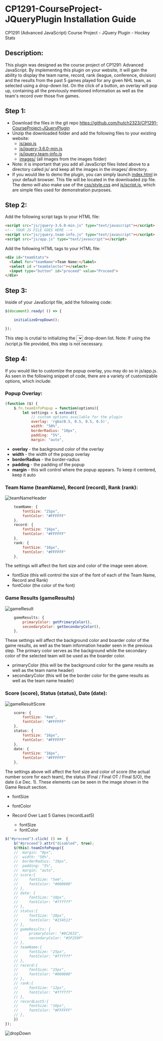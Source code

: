 # CP1291-CourseProject-JQueryPlugin Installation Guide
CP1291 (Advanced JavaScript) Course Project - JQuery Plugin - Hockey Stats

## Description:
This plugin was designed as the course project of CP1291: Advanced JavaScript. By implementing this plugin on your website, it will gain the ability to display the team name, record, rank (league, conference, division) and the results from the past 5 games played for any given NHL team, as selected using a drop-down list. On the click of a button, an overlay will pop up, containing all the previously mentioned information as well as the team's record over those five games.

## Step 1:
- Download the files in the git repo https://github.com/hutch2323/CP1291-CourseProject-JQueryPlugin
- Unzip the downloaded folder and add the following files to your existing website:
    - [js/app.js](https://github.com/hutch2323/CP1291-CourseProject-JQueryPlugin/blob/main/js/app.js)
    - [js/jquery-3.6.0-min.js](https://github.com/hutch2323/CP1291-CourseProject-JQueryPlugin/blob/main/js/jquery-3.6.0-min.js)
    - [js/jquery.team-info.js](https://github.com/hutch2323/CP1291-CourseProject-JQueryPlugin/blob/main/js/jquery.team-info.js)
    - [images/](https://github.com/hutch2323/CP1291-CourseProject-JQueryPlugin/tree/main/images) (all images from the images folder)
- Note: it is important that you add all JavaScript files listed above to a directory called js/ and keep all the images in the images/ directory.
- If you would like to demo the plugin, you can simply launch [index.html](https://github.com/hutch2323/CP1291-CourseProject-JQueryPlugin/blob/main/index.html) in your default browser. This file will be located in the downloaded zip file. The demo will also make use of the [css/style.css](https://github.com/hutch2323/CP1291-CourseProject-JQueryPlugin/blob/main/css/style.css) and [js/script.js](https://github.com/hutch2323/CP1291-CourseProject-JQueryPlugin/blob/main/js/script.js), which are simple files used for demonstration purposes.
  
## Step 2:
Add the following script tags to your HTML file:
```html
<script src="js/jquery-3.6.0-min.js" type="text/javascript"></script>
<!-- YOUR JS FILE GOES HERE -->
<script src="js/jquery.team-info.js" type="text/javascript"></script>
<script src="js/app.js" type="text/javascript"></script>
```

Add the following HTML tags to your HTML file:
```html
<div id="teamStats">
  <label for="teamName">Team Name:</label>
  <select id ="teamSelector"></select>
  <input type="button" id="proceed" value="Proceed">
</div>
```

## Step 3:
Inside of your JavaScript file, add the following code:
```js
$(document).ready( () => {

    initializeDropDown();

});
```
This step is crutial to initializing the <select></select> drop-down list. Note: If using the /script.js file provided, this step is not necessary.

## Step 4:
If you would like to customize the popup overlay, you may do so in js/app.js. As seen in the following snippet of code, there are a variety of customizable options, which include:

### Popup Overlay:
```js
(function ($) {
    $.fn.teamInfoPopup = function(options){
        let settings = $.extend({
            // custom options available for the plugin
            overlay: 'rgba(0.5, 0.5, 0.5, 0.5)',
            width: "50%",
            borderRadius: "10px",
            padding: "5%",
            margin: "auto",
```
- **overlay** - the background color of the overlay
- **width** - the width of the popup overlay
- **borderRadius** - the border-radius
- **padding** - the padding of the popup
- **margin** - this will control where the popup appears. To keep it centered, keep it auto


### Team Name (teamName), Record (record), Rank (rank):
![teamNameHeader](https://user-images.githubusercontent.com/59344045/144520471-2420275f-6424-4e18-a907-f90d234c768e.png)
```js
    teamName: {
        fontSize: "25px",
        fontColor: "#FFFFFF"
    },
    record: {
        fontSize: "16px",
        fontColor: "#FFFFFF"
    },
    rank: {
        fontSize: "16px",
        fontColor: "#FFFFFF"
    },
```
The settings will affect the font size and color of the image seen above.
- fontSize (this will control the size of the font of each of the Team Name, Record and Rank)
- fontColor (the color of the font)

### Game Results (gameResults)
![gameResult](https://user-images.githubusercontent.com/59344045/144538216-2eab82fa-4381-4e76-b5c6-518d6657b413.png)
```js
    gameResults: {
        primaryColor: getPrimaryColor(),
        secondaryColor: getSecondaryColor(),
    },
```
These settings will affect the background color and boarder color of the game results, as well as the team information header seen in the previous step. The primary color serves as the background while the secondary color of the selected team will be used as the boarder color.
- primaryColor (this will be the background color for the game results as well as the team name header)
- secondaryColor (this will be the border color for the game results as well as the team name header)

### Score (score), Status (status), Date (date):
![gameResultScore](https://user-images.githubusercontent.com/59344045/144539152-7dbfd261-be6e-480b-9076-42bd33266aa5.png)
```js
    score: {
        fontSize: "4em",
        fontColor: "#FFFFFF"
    },
    status: {
        fontSize: "16px",
        fontColor: "#FFFFFF"
    },
    date: {
        fontSize: "16px",
        fontColor: "#FFFFFF"
    },
```
The settings above will affect the font size and color of score (the actual number score for each team), the status (Final / Final OT / Final S/O), the date (i.e Dec. 1). These elements can be seen in the image shown in the Game Result section.
- fontSize
- fontColor


- Record Over Last 5 Games (recordLast5)
    - fontSize
    - fontColor
 
    
```js
$("#proceed").click( () =>  {
    $("#proceed").attr("disabled", true);
    $(this).teamInfoPopup({
    //  margin: "0px",
    //  width: "50%",
    //  borderRadius: "10px",
    //  padding: "5%",
    //  margin: "auto",
    // score:{
    //     fontSize: "5em",
    //     fontColor: "#000000"
    // },
    // date: {
    //     fontSize: "10px",
    //     fontColor: "#ffffff"
    // },
    // status:{
    //     fontSize: "20px",
    //     fontColor: "#234513"
    // },
    // gameResults: {
    //     primaryColor: "#8C2633",
    //     secondaryColor: "#5F259F"
    // },
    // teamName:{
    //     fontSize: "25px",
    //     fontColor: "#ffffff"
    // },
    // record:{
    //     fontSize: "15px",
    //     fontColor: "#000000"
    // },
    // rank:{
    //     fontSize: "12px",
    //     fontColor: "#ffffff"
    // },
    // recordLast5:{
    //     fontSize: "16px",
    //     fontColor: "#FFFFFF"
    // },
    }) 
});
```





![dropDown](https://user-images.githubusercontent.com/59344045/144517115-2f542574-65db-4e44-8d3e-6afa1fcd68b1.png)

